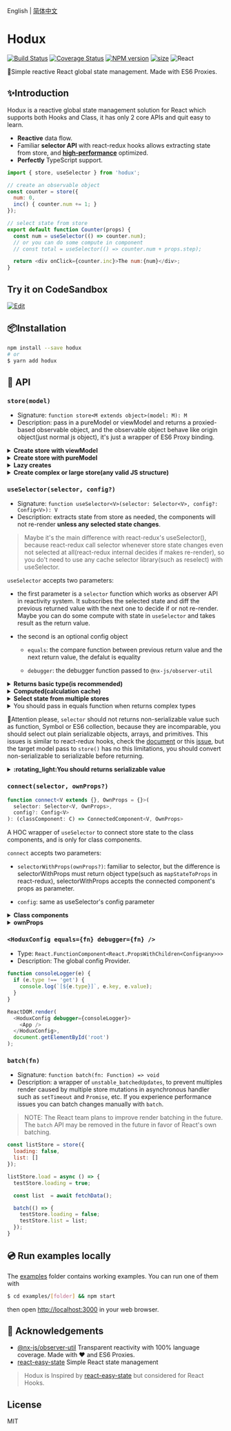 English | [简体中文](./README.zh-CN.md)

# Hodux

[![Build Status](https://img.shields.io/travis/react-kit/hodux.svg?style=flat)](https://travis-ci.org/react-kit/hodux)
[![Coverage Status](https://img.shields.io/coveralls/react-kit/hodux.svg?style=flat)](https://coveralls.io/r/react-kit/hodux)
[![NPM version](https://img.shields.io/npm/v/hodux.svg?style=flat)](https://npmjs.org/package/hodux)
[![size](https://badgen.net/bundlephobia/minzip/hodux@latest)](https://bundlephobia.com/result?p=hodux@latest)
![React](https://img.shields.io/npm/dependency-version/hodux/peer/react?logo=react)

:rocket:Simple reactive React global state management. Made with ES6 Proxies.

## :sparkles:Introduction

Hodux is a reactive global state management solution for React which supports both Hooks and Class, it has only 2 core APIs and quit easy to learn.

- **Reactive** data flow.
- Familiar **selector API** with react-redux hooks allows extracting state from store, and [**high-performance**](https://github.com/react-kit/hodux/issues/3) optimized.
- **Perfectly** TypeScript support.

```js
import { store, useSelector } from 'hodux';

// create an observable object
const counter = store({
  num: 0,
  inc() { counter.num += 1; }
});

// select state from store
export default function Counter(props) {
  const num = useSelector(() => counter.num);
  // or you can do some compute in component
  // const total = useSelector(() => counter.num + props.step);

  return <div onClick={counter.inc}>The num:{num}</div>;
}
```

## Try it on CodeSandbox

[![Edit](https://codesandbox.io/static/img/play-codesandbox.svg)](https://codesandbox.io/s/todo-mvc-b3rhz)

## :package:Installation

```sh
npm install --save hodux
# or
$ yarn add hodux
```

## 📖 API

### `store(model)`

- Signature: `function store<M extends object>(model: M): M`
- Description: pass in a pureModel or viewModel and returns a proxied-based observable object, and the observable object behave like origin object(just normal js object), it's just a wrapper of ES6 Proxy binding.

<details>
<summary><strong>Create store with viewModel</strong></summary>

```js
// stores/counter.js
const counter = store({
  count: 0,
  inc() {
    counter.count++;
  },
  // Async operations can be expressed with the standard async/await syntax
  async incx() {
    await wait(1000);
    counter.count += 1;
  }
});

export default counter;
```

</details>

<details>
<summary><strong>Create store with pureModel</strong></summary>

```js
// stores/counter.js
export default store({ count: 0 });

// src/Counter.js
import counter from './stores/counter';
// changing data anywhere outside the store, and the components can perceive this changes
const incx = async () => {
  await wait(1000);
  counter.count += 1;
};

export function Counter() {
  const count = useSelector(() => counter.count);
  return <div onClick={incx}>{count}</div>;
}
```

</details>

<details>
<summary><strong>Lazy creates</strong></summary>

```js
// stores/counter.js
export default (initalCount = 0) => {
  const state = store({ count: initalCount });

  function inc() {
    state += n;
  }

  async function incx() {
    await wait(1000);
    state.count += 1;
  }

  return { state, inc, incx }
}
```

</details>

<details>
<summary><strong>Create complex or large store(any valid JS structure)</strong></summary>

```js
// stores can include nested data, arrays, Maps, Sets, getters, setters, inheritance, ...
const person = store({
  // nested object
  profile: {
    firstName: 'Bob',
    lastName: 'Smith',
    // getters
    get name() {
      return `${user.firstName} ${user.lastName}`
    },
    age: 25
  },
  // array
  hobbies: [ 'programming', 'sports' ],
  // collections
  familyMembers: new Map(),
});

// changing stores as normal js objects
person.profile.firstName = 'Daid';
delete person.profile.lastName;
person.hobbies.push('reading');
person.familyMembers.set('father', father);
person.familyMembers.set('mother', mother);
```

</details>

### `useSelector(selector, config?)`

- Signature: `function useSelector<V>(selector: Selector<V>, config?: Config<V>): V`
- Description: extracts state from store as needed, the components will not re-render **unless any selected state changes**.

> Maybe it's the main difference with react-redux's useSelector(), because react-redux call selector whenever store state changes even not selected at all(react-redux internal decides if makes re-render), so you do't need to use any cache selector library(such as reselect) with useSelector.

`useSelector` accepts two parameters:

- the first parameter is a `selector` function which works as observer API in reactivity system. It subscribes the selected state and diff the previous returned value with the next one to decide if or not re-render. Maybe you can do some compute with state in `useSelector` and takes result as the return value.

- the second is an optional config object
  
  - `equals`: the compare function between previous return value and the next return value, the defalut is equality

  - `debugger`: the debugger function passed to `@nx-js/observer-util`

<details>
<summary><strong>Returns basic type(is recommended)</strong></summary>

```js
function Counter() {
  const num = useSelector(() => counter.num);
  
  return <div>{num}</div>;
}
```

</details>

<details>
<summary><strong>Computed(calculation cache)</strong></summary>

```js
function App() {
  const computed = useSelector(() => {
    const items = store.items; // select items from store

    return items.reduce((acc, item) => acc + item.value, 0);
  });
  
  return <div>{computed}</div>;
}
```

</details>

<details>
<summary><strong>Select state from multiple stores</strong></summary>

```js
function CompWithMutlStore() {
  // whenever the `count` from store1 or the `step` from store1 changes the compoent will re-render, 
  // so the `result` is always be the newest value
  const result = useSelector(() => store1.count + store2.step);
}
```

</details>

<details>
<summary>You should pass in equals function when returns complex types</summary>

```js
function TodoView() {
  const [isEmpty, hasCompleted, allCompleted, active, filter] = useSelector(
    () => [
      todoStore.isEmpty,
      todoStore.hasCompleted,
      todoStore.allCompleted,
      todoStore.activeType,
      todoStore.filterType
    ],
    { equals: _.equals } // use lodash/isEqual
  );
  ...
}
```

</details>

:rotating_light:Attention please, `selector` should not returns non-serializable value such as function, Symbol or ES6 collection, because they are incomparable, you should select out plain serializable objects, arrays, and primitives. This issues is similar to react-redux hooks, check the [document](https://redux.js.org/faq/organizing-state#can-i-put-functions-promises-or-other-non-serializable-items-in-my-store-state) or this [issue](https://github.com/reduxjs/react-redux/issues/1286), but the target model pass to `store()` has no this limitations, you should convert non-serializable to serializable before returning.

<details>
<summary><strong>:rotating_light:You should returns serializable value</strong></summary>

```js
function Component() {
  // DON'T DO THIS
  const familyMemebers = useSelector(() => person.familyMemebers);
  // DO THIS
  const [father, mother] = useSelector(() => [
    person.familyMemebers.get('father'),
    person.familyMemebers.get('mother')
  ]);
  ...
}
```

</details>

### `connect(selector, ownProps?)`

```ts
function connect<V extends {}, OwnProps = {}>(
  selector: Selector<V, OwnProps>,
  config?: Config<V>
): (classComponent: C) => ConnectedComponent<V, OwnProps>
```

A HOC wrapper of `useSelector` to connect store state to the class components, and is only for class components.

`connect` accepts two parameters:

- `selectorWithProps(ownProps?)`: familiar to selector, but the difference is selectorWithProps must return object type(such as `mapStateToProps` in react-redux), selectorWithProps accepts the connected component's props as parameter.

- `config`: same as useSelector's config parameter

<details>
<summary><strong>Class components</strong></summary>

```js
const counter = store({
  n: 0,
  inc() { counter.n += 1; }
});

const selectToProps = () => ({ n: counter.n });

class Counter extends Component {
 render() {
   return <div onClick={counter.inc}>{n}</div>;
 }
}

export default const ReactivedCounter = connect(selectToProps)(Counter);
```

</details>

<details>
<summary><strong>ownProps</strong></summary>

```js
const selectToProps = (props) => ({
  step: props.step,
  n: testStore.n
});

class Counter extends React.Component {
  state = { n: this.props.n }
  inc() {
    const n = this.state.n + this.props.step;
    this.setState({ n });
  }
  render() {
    return <div onClick={() => this.inc()}>{this.state.n}</div>;
  }
}

const Connected = connect(selectToProps)(Counter);

render(<Connected step={10} />);
```

</details>

### `<HoduxConfig equals={fn} debugger={fn} />`

- Type: `React.FunctionComponent<React.PropsWithChildren<Config<any>>>`
- Description: The global config Provider.

```js
function consoleLogger(e) {
  if (e.type !== 'get') {
    console.log(`[${e.type}]`, e.key, e.value);
  }
}

ReactDOM.render(
  <HoduxConfig debugger={consoleLogger}>
    <App />
  </HoduxConfig>,
  document.getElementById('root')
);
```

### `batch(fn)`

- Signature: `function batch(fn: Function) => void`
- Description: a wrapper of `unstable_batchedUpdates`, to prevent multiples render caused by multiple store mutations in asynchronous handler such as `setTimeout` and `Promise`, etc. If you experience performance issues you can batch changes manually with `batch`.

> NOTE: The React team plans to improve render batching in the future. The `batch` API may be removed in the future in favor of React's own batching.

```js
const listStore = store({
  loading: false,
  list: []
});

listStore.load = async () => {
  testStore.loading = true;

  const list  = await fetchData();

  batch(() => {
    testStore.loading = false;
    testStore.list = list;
  });
}
```

## 💿 Run examples locally

The [examples](examples) folder contains working examples.
You can run one of them with

```bash
$ cd examples/[folder] && npm start
```

then open <http://localhost:3000> in your web browser.

## 🎁 Acknowledgements

- [@nx-js/observer-util](https://github.com/nx-js/observer-util) Transparent reactivity with 100% language coverage. Made with :heart: and ES6 Proxies.
- [react-easy-state](https://github.com/solkimicreb/react-easy-state) Simple React state management

> Hodux is Inspired by [react-easy-state](https://github.com/solkimicreb/react-easy-state) but considered for React Hooks.

## License

MIT

